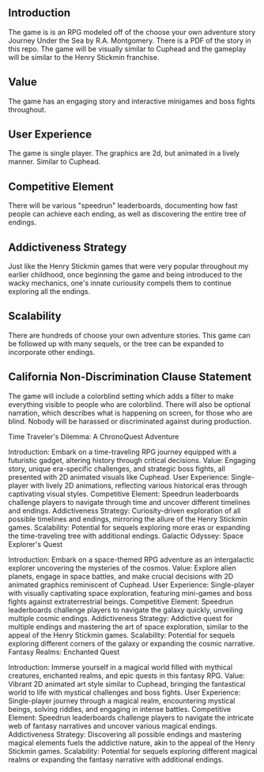 ## Introduction

The game is is an RPG modeled off of the choose your own adventure story Journey Under the Sea by R.A. Montgomery. There is a PDF of the story in this repo. The game will be visually similar to Cuphead and the gameplay will be similar to the Henry Stickmin franchise.

## Value

The game has an engaging story and interactive minigames and boss fights throughout.

## User Experience

The game is single player. The graphics are 2d, but animated in a lively manner. Similar to Cuphead.

## Competitive Element

There will be various "speedrun" leaderboards, documenting how fast people can achieve each ending, as well as discovering the entire tree of endings.

## Addictiveness Strategy

Just like the Henry Stickmin games that were very popular throughout my earlier childhood, once beginning the game and being introduced to the wacky mechanics, one's innate curiousity compels them to continue exploring all the endings.

## Scalability

There are hundreds of choose your own adventure stories. This game can be followed up with many sequels, or the tree can be expanded to incorporate other endings.

## California Non-Discrimination Clause Statement


The game will include a colorblind setting which adds a filter to make everything visible to people who are colorblind. There will also be optional narration, which describes what is happening on screen, for those who are blind. Nobody will be harassed or discriminated against during production.


Time Traveler's Dilemma: A ChronoQuest Adventure

Introduction: Embark on a time-traveling RPG journey equipped with a futuristic gadget, altering history through critical decisions.
Value: Engaging story, unique era-specific challenges, and strategic boss fights, all presented with 2D animated visuals like Cuphead.
User Experience: Single-player with lively 2D animations, reflecting various historical eras through captivating visual styles.
Competitive Element: Speedrun leaderboards challenge players to navigate through time and uncover different timelines and endings.
Addictiveness Strategy: Curiosity-driven exploration of all possible timelines and endings, mirroring the allure of the Henry Stickmin games.
Scalability: Potential for sequels exploring more eras or expanding the time-traveling tree with additional endings.
Galactic Odyssey: Space Explorer's Quest

Introduction: Embark on a space-themed RPG adventure as an intergalactic explorer uncovering the mysteries of the cosmos.
Value: Explore alien planets, engage in space battles, and make crucial decisions with 2D animated graphics reminiscent of Cuphead.
User Experience: Single-player with visually captivating space exploration, featuring mini-games and boss fights against extraterrestrial beings.
Competitive Element: Speedrun leaderboards challenge players to navigate the galaxy quickly, unveiling multiple cosmic endings.
Addictiveness Strategy: Addictive quest for multiple endings and mastering the art of space exploration, similar to the appeal of the Henry Stickmin games.
Scalability: Potential for sequels exploring different corners of the galaxy or expanding the cosmic narrative.
Fantasy Realms: Enchanted Quest

Introduction: Immerse yourself in a magical world filled with mythical creatures, enchanted realms, and epic quests in this fantasy RPG.
Value: Vibrant 2D animated art style similar to Cuphead, bringing the fantastical world to life with mystical challenges and boss fights.
User Experience: Single-player journey through a magical realm, encountering mystical beings, solving riddles, and engaging in intense battles.
Competitive Element: Speedrun leaderboards challenge players to navigate the intricate web of fantasy narratives and uncover various magical endings.
Addictiveness Strategy: Discovering all possible endings and mastering magical elements fuels the addictive nature, akin to the appeal of the Henry Stickmin games.
Scalability: Potential for sequels exploring different magical realms or expanding the fantasy narrative with additional endings.

